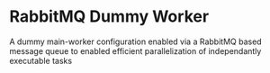 # RabbitMQ Dummy Worker
A dummy main-worker configuration enabled via a RabbitMQ based message queue to enabled efficient parallelization of independantly executable tasks
